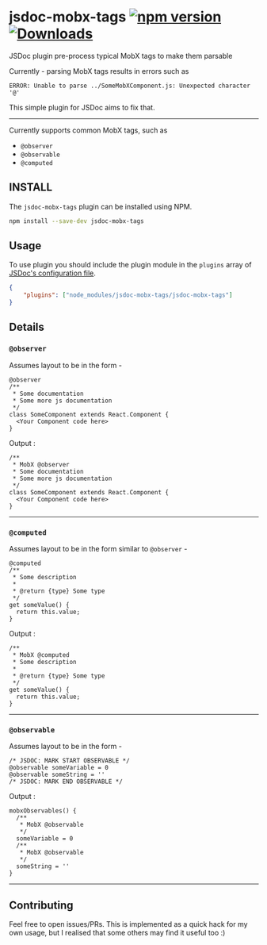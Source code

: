 # jsdoc-mobx-tags [![npm version](https://badge.fury.io/js/jsdoc-mobx-tags.svg)](https://badge.fury.io/js/jsdoc-mobx-tags)  [![Downloads](http://img.shields.io/npm/dm/jsdoc-mobx-tags.svg)](https://www.npmjs.com/package/jsdoc-mobx-tags)

JSDoc plugin pre-process typical MobX tags to make them parsable

Currently - parsing MobX tags results in errors such as 
```
ERROR: Unable to parse ../SomeMobXComponent.js: Unexpected character '@'
```

This simple plugin for JSDoc aims to fix that. 

---

Currently supports common MobX tags, such as
- `@observer`
- `@observable`
- `@computed`

## INSTALL

The `jsdoc-mobx-tags` plugin can be installed using NPM.

```bash
npm install --save-dev jsdoc-mobx-tags
```

## Usage

To use plugin you should include the plugin module in the `plugins` array of
[JSDoc's configuration file](http://usejsdoc.org/about-configuring-jsdoc.html).

```json
{
    "plugins": ["node_modules/jsdoc-mobx-tags/jsdoc-mobx-tags"]
}
```

## Details 

### `@observer`
Assumes layout to be in the form - 
```
@observer
/**
 * Some documentation
 * Some more js documentation
 */
class SomeComponent extends React.Component {
  <Your Component code here>
}
```
Output :
```
/**
 * MobX @observer
 * Some documentation
 * Some more js documentation
 */
class SomeComponent extends React.Component {
  <Your Component code here>
}
```
---
### `@computed`
Assumes layout to be in the form similar to `@observer` - 
```
@computed
/**
 * Some description
 *
 * @return {type} Some type
 */
get someValue() {
  return this.value;
}
```
Output :
```
/**
 * MobX @computed
 * Some description
 *
 * @return {type} Some type
 */
get someValue() {
  return this.value;
}
```
---
### `@observable`
Assumes layout to be in the form - 
```
/* JSDOC: MARK START OBSERVABLE */
@observable someVariable = 0
@observable someString = ''
/* JSDOC: MARK END OBSERVABLE */
```
Output :
```
mobxObservables() {
  /**  
   * MobX @observable
   */
  someVariable = 0
  /**  
   * MobX @observable
   */
  someString = ''
}
```
---
## Contributing

Feel free to open issues/PRs. This is implemented as a quick hack for my own usage, but I realised that some others may find it useful too :)

